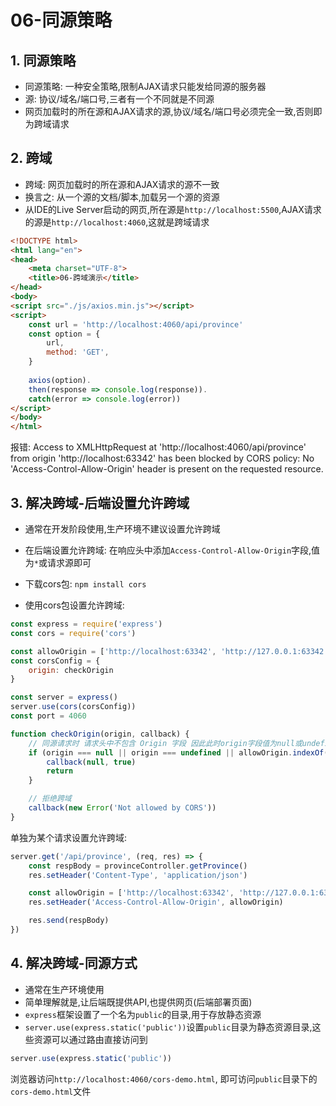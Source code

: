 # 06-同源策略

## 1. 同源策略

- 同源策略: 一种安全策略,限制AJAX请求只能发给同源的服务器
- 源: 协议/域名/端口号,三者有一个不同就是不同源
- 网页加载时的所在源和AJAX请求的源,协议/域名/端口号必须完全一致,否则即为跨域请求

## 2. 跨域

- 跨域: 网页加载时的所在源和AJAX请求的源不一致
- 换言之: 从一个源的文档/脚本,加载另一个源的资源
- 从IDE的Live Server启动的网页,所在源是`http://localhost:5500`,AJAX请求的源是`http://localhost:4060`,这就是跨域请求

```html
<!DOCTYPE html>
<html lang="en">
<head>
    <meta charset="UTF-8">
    <title>06-跨域演示</title>
</head>
<body>
<script src="./js/axios.min.js"></script>
<script>
    const url = 'http://localhost:4060/api/province'
    const option = {
        url,
        method: 'GET',
    }
    
    axios(option).
    then(response => console.log(response)).
    catch(error => console.log(error))
</script>
</body>
</html>
```

报错: Access to XMLHttpRequest at 'http://localhost:4060/api/province' from origin 'http://localhost:63342' has been blocked by CORS policy: No 'Access-Control-Allow-Origin' header is present on the requested resource.

## 3. 解决跨域-后端设置允许跨域

- 通常在开发阶段使用,生产环境不建议设置允许跨域
- 在后端设置允许跨域: 在响应头中添加`Access-Control-Allow-Origin`字段,值为`*`或请求源即可
- 下载cors包: `npm install cors`

- 使用cors包设置允许跨域:

```javascript
const express = require('express')
const cors = require('cors')

const allowOrigin = ['http://localhost:63342', 'http://127.0.0.1:63342']
const corsConfig = {
    origin: checkOrigin
}

const server = express()
server.use(cors(corsConfig))
const port = 4060

function checkOrigin(origin, callback) {
    // 同源请求时 请求头中不包含 Origin 字段 因此此时origin字段值为null或undefined
    if (origin === null || origin === undefined || allowOrigin.indexOf(origin) !== -1) {
        callback(null, true)
        return
    }

    // 拒绝跨域
    callback(new Error('Not allowed by CORS'))
}
```

单独为某个请求设置允许跨域:

```javascript
server.get('/api/province', (req, res) => {
    const respBody = provinceController.getProvince()
    res.setHeader('Content-Type', 'application/json')

    const allowOrigin = ['http://localhost:63342', 'http://127.0.0.1:63342']
    res.setHeader('Access-Control-Allow-Origin', allowOrigin)

    res.send(respBody)
})
```

## 4. 解决跨域-同源方式

- 通常在生产环境使用
- 简单理解就是,让后端既提供API,也提供网页(后端部署页面)
- `express`框架设置了一个名为`public`的目录,用于存放静态资源
- `server.use(express.static('public'))`设置`public`目录为静态资源目录,这些资源可以通过路由直接访问到

```javascript
server.use(express.static('public'))
```

浏览器访问`http://localhost:4060/cors-demo.html`, 即可访问`public`目录下的`cors-demo.html`文件